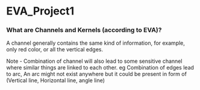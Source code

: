 # EVA_Project1
<h3>What are Channels and Kernels (according to EVA)?</h3>
<p>A channel generally contains the same kind of information, for example, only red color, or all the vertical edges.</p>
Note - Combination of channel will also lead to some sensitive channel where similar things are linked to each other.
eg Combination of edges lead to arc, An arc might not exist anywhere but it could be present in form of (Vertical line, Horizontal line, angle line)
